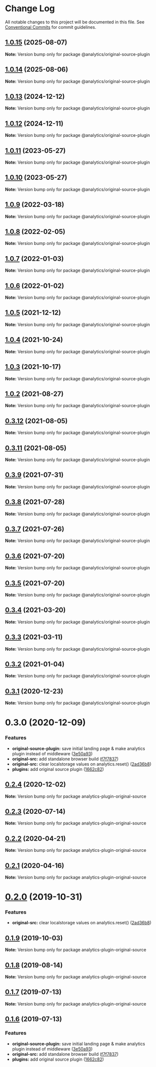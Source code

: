 # Change Log

All notable changes to this project will be documented in this file.
See [Conventional Commits](https://conventionalcommits.org) for commit guidelines.

## [1.0.15](https://github.com/DavidWells/analytics/compare/@analytics/original-source-plugin@1.0.14...@analytics/original-source-plugin@1.0.15) (2025-08-07)

**Note:** Version bump only for package @analytics/original-source-plugin





## [1.0.14](https://github.com/DavidWells/analytics/compare/@analytics/original-source-plugin@1.0.13...@analytics/original-source-plugin@1.0.14) (2025-08-06)

**Note:** Version bump only for package @analytics/original-source-plugin





## [1.0.13](https://github.com/DavidWells/analytics/compare/@analytics/original-source-plugin@1.0.12...@analytics/original-source-plugin@1.0.13) (2024-12-12)

**Note:** Version bump only for package @analytics/original-source-plugin





## [1.0.12](https://github.com/DavidWells/analytics/compare/@analytics/original-source-plugin@1.0.11...@analytics/original-source-plugin@1.0.12) (2024-12-11)

**Note:** Version bump only for package @analytics/original-source-plugin





## [1.0.11](https://github.com/DavidWells/analytics/compare/@analytics/original-source-plugin@1.0.10...@analytics/original-source-plugin@1.0.11) (2023-05-27)

**Note:** Version bump only for package @analytics/original-source-plugin





## [1.0.10](https://github.com/DavidWells/analytics/compare/@analytics/original-source-plugin@1.0.9...@analytics/original-source-plugin@1.0.10) (2023-05-27)

**Note:** Version bump only for package @analytics/original-source-plugin





## [1.0.9](https://github.com/DavidWells/analytics/compare/@analytics/original-source-plugin@1.0.8...@analytics/original-source-plugin@1.0.9) (2022-03-18)

**Note:** Version bump only for package @analytics/original-source-plugin





## [1.0.8](https://github.com/DavidWells/analytics/compare/@analytics/original-source-plugin@1.0.7...@analytics/original-source-plugin@1.0.8) (2022-02-05)

**Note:** Version bump only for package @analytics/original-source-plugin





## [1.0.7](https://github.com/DavidWells/analytics/compare/@analytics/original-source-plugin@1.0.6...@analytics/original-source-plugin@1.0.7) (2022-01-03)

**Note:** Version bump only for package @analytics/original-source-plugin





## [1.0.6](https://github.com/DavidWells/analytics/compare/@analytics/original-source-plugin@1.0.5...@analytics/original-source-plugin@1.0.6) (2022-01-02)

**Note:** Version bump only for package @analytics/original-source-plugin





## [1.0.5](https://github.com/DavidWells/analytics/compare/@analytics/original-source-plugin@1.0.4...@analytics/original-source-plugin@1.0.5) (2021-12-12)

**Note:** Version bump only for package @analytics/original-source-plugin





## [1.0.4](https://github.com/DavidWells/analytics/compare/@analytics/original-source-plugin@1.0.3...@analytics/original-source-plugin@1.0.4) (2021-10-24)

**Note:** Version bump only for package @analytics/original-source-plugin





## [1.0.3](https://github.com/DavidWells/analytics/compare/@analytics/original-source-plugin@1.0.2...@analytics/original-source-plugin@1.0.3) (2021-10-17)

**Note:** Version bump only for package @analytics/original-source-plugin





## [1.0.2](https://github.com/DavidWells/analytics/compare/@analytics/original-source-plugin@0.3.12...@analytics/original-source-plugin@1.0.2) (2021-08-27)

**Note:** Version bump only for package @analytics/original-source-plugin





## [0.3.12](https://github.com/DavidWells/analytics/compare/@analytics/original-source-plugin@0.3.11...@analytics/original-source-plugin@0.3.12) (2021-08-05)

**Note:** Version bump only for package @analytics/original-source-plugin





## [0.3.11](https://github.com/DavidWells/analytics/compare/@analytics/original-source-plugin@0.3.9...@analytics/original-source-plugin@0.3.11) (2021-08-05)

**Note:** Version bump only for package @analytics/original-source-plugin





## [0.3.9](https://github.com/DavidWells/analytics/compare/@analytics/original-source-plugin@0.3.8...@analytics/original-source-plugin@0.3.9) (2021-07-31)

**Note:** Version bump only for package @analytics/original-source-plugin





## [0.3.8](https://github.com/DavidWells/analytics/compare/@analytics/original-source-plugin@0.3.7...@analytics/original-source-plugin@0.3.8) (2021-07-28)

**Note:** Version bump only for package @analytics/original-source-plugin





## [0.3.7](https://github.com/DavidWells/analytics/compare/@analytics/original-source-plugin@0.3.6...@analytics/original-source-plugin@0.3.7) (2021-07-26)

**Note:** Version bump only for package @analytics/original-source-plugin





## [0.3.6](https://github.com/DavidWells/analytics/compare/@analytics/original-source-plugin@0.3.5...@analytics/original-source-plugin@0.3.6) (2021-07-20)

**Note:** Version bump only for package @analytics/original-source-plugin





## [0.3.5](https://github.com/DavidWells/analytics/compare/@analytics/original-source-plugin@0.3.4...@analytics/original-source-plugin@0.3.5) (2021-07-20)

**Note:** Version bump only for package @analytics/original-source-plugin





## [0.3.4](https://github.com/DavidWells/analytics/compare/@analytics/original-source-plugin@0.3.3...@analytics/original-source-plugin@0.3.4) (2021-03-20)

**Note:** Version bump only for package @analytics/original-source-plugin





## [0.3.3](https://github.com/DavidWells/analytics/compare/@analytics/original-source-plugin@0.3.2...@analytics/original-source-plugin@0.3.3) (2021-03-11)

**Note:** Version bump only for package @analytics/original-source-plugin





## [0.3.2](https://github.com/DavidWells/analytics/compare/@analytics/original-source-plugin@0.3.1...@analytics/original-source-plugin@0.3.2) (2021-01-04)

**Note:** Version bump only for package @analytics/original-source-plugin





## [0.3.1](https://github.com/DavidWells/analytics/compare/@analytics/original-source-plugin@0.3.0...@analytics/original-source-plugin@0.3.1) (2020-12-23)

**Note:** Version bump only for package @analytics/original-source-plugin





# 0.3.0 (2020-12-09)


### Features

* **original-source-plugin:** save initial landing page & make analytics plugin instead of middleware ([3e50a93](https://github.com/DavidWells/analytics/commit/3e50a93))
* **original-src:** add standalone browser build ([f7f7837](https://github.com/DavidWells/analytics/commit/f7f7837))
* **original-src:** clear localstorage values on analytics.reset() ([2ad36b8](https://github.com/DavidWells/analytics/commit/2ad36b8))
* **plugins:** add original source plugin ([1662c82](https://github.com/DavidWells/analytics/commit/1662c82))





## [0.2.4](https://github.com/DavidWells/analytics/compare/analytics-plugin-original-source@0.2.3...analytics-plugin-original-source@0.2.4) (2020-12-02)

**Note:** Version bump only for package analytics-plugin-original-source





## [0.2.3](https://github.com/DavidWells/analytics/compare/analytics-plugin-original-source@0.2.2...analytics-plugin-original-source@0.2.3) (2020-07-14)

**Note:** Version bump only for package analytics-plugin-original-source





## [0.2.2](https://github.com/DavidWells/analytics/compare/analytics-plugin-original-source@0.2.1...analytics-plugin-original-source@0.2.2) (2020-04-21)

**Note:** Version bump only for package analytics-plugin-original-source





## [0.2.1](https://github.com/DavidWells/analytics/compare/analytics-plugin-original-source@0.2.0...analytics-plugin-original-source@0.2.1) (2020-04-16)

**Note:** Version bump only for package analytics-plugin-original-source





# [0.2.0](https://github.com/DavidWells/analytics/compare/analytics-plugin-original-source@0.1.9...analytics-plugin-original-source@0.2.0) (2019-10-31)


### Features

* **original-src:** clear localstorage values on analytics.reset() ([2ad36b8](https://github.com/DavidWells/analytics/commit/2ad36b8))





## [0.1.9](https://github.com/DavidWells/analytics/compare/analytics-plugin-original-source@0.1.8...analytics-plugin-original-source@0.1.9) (2019-10-03)

**Note:** Version bump only for package analytics-plugin-original-source





## [0.1.8](https://github.com/DavidWells/analytics/compare/analytics-plugin-original-source@0.1.7...analytics-plugin-original-source@0.1.8) (2019-08-14)

**Note:** Version bump only for package analytics-plugin-original-source





## [0.1.7](https://github.com/DavidWells/analytics/compare/analytics-plugin-original-source@0.1.6...analytics-plugin-original-source@0.1.7) (2019-07-13)

**Note:** Version bump only for package analytics-plugin-original-source





## [0.1.6](https://github.com/DavidWells/analytics/compare/analytics-plugin-original-source@0.1.6...analytics-plugin-original-source@0.1.6) (2019-07-13)


### Features

* **original-source-plugin:** save initial landing page & make analytics plugin instead of middleware ([3e50a93](https://github.com/DavidWells/analytics/commit/3e50a93))
* **original-src:** add standalone browser build ([f7f7837](https://github.com/DavidWells/analytics/commit/f7f7837))
* **plugins:** add original source plugin ([1662c82](https://github.com/DavidWells/analytics/commit/1662c82))
